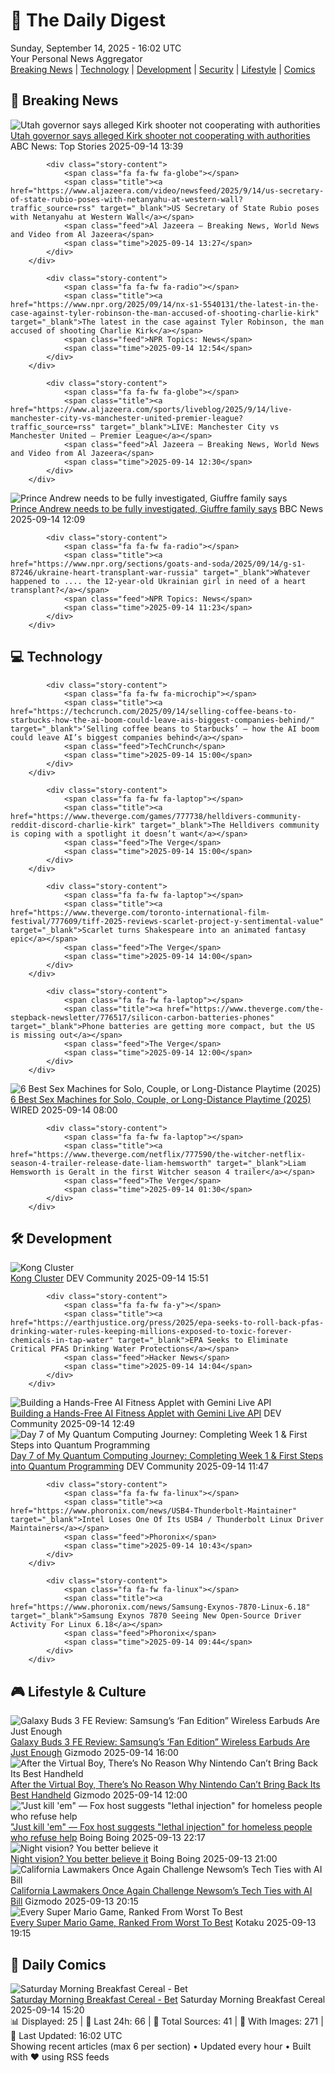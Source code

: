 <!-- Processing 54 RSS feeds at 2025-09-14 16:01:48 UTC -->
<!-- Processing: XKCD -->
<!-- Processing: Saturday Morning Breakfast Cereal -->
<!-- Processing: Garfield -->
<!-- Processing: Questionable Content -->
<!-- Processing: Girl Genius -->
<!-- Processing: Dinosaur Comics -->
<!-- Processing: CNN Breaking News -->
<!-- Processing: BBC Breaking News -->
<!-- Processing: CBC News -->
<!-- Error processing https://rss.cbc.ca/lineup/topstories.xml: The read operation timed out -->
<!-- Processing: Reuters Top News -->
<!-- Processing: Reuters World News -->
<!-- Processing: Associated Press Breaking -->
<!-- Processing: ABC News Breaking -->
<!-- Processing: Guardian World News -->
<!-- Processing: Sky News World -->
<!-- Processing: TechCrunch -->
<!-- Processing: The Verge -->
<!-- Processing: Ars Technica -->
<!-- Processing: Lobsters Python -->
<!-- Processing: Dev.to -->
<!-- Processing: OMG! Ubuntu -->
<!-- Processing: Linux.com -->
<!-- Processing: GitHub Blog -->
<!-- Processing: InfoQ -->
<!-- Processing: DZone -->
<!-- Processing: Lifehacker -->
<!-- Processing: Gizmodo -->
<!-- Processing: Kotaku -->
<!-- Processing: Boing Boing -->
<!-- Processing: Krebs on Security -->
<!-- Generated 5 new posts out of 30 feeds processed -->
<div class="newspaper-header">
    <h1 class="newspaper-title">📰 The Daily Digest</h1>
    <div class="newspaper-date">Sunday, September 14, 2025 - 16:02 UTC</div>
    <div class="newspaper-subtitle">Your Personal News Aggregator</div>
</div>

<div class="newspaper-nav">
    <a href="#breaking">Breaking News</a> |
    <a href="#tech">Technology</a> |
    <a href="#dev">Development</a> |
    <a href="#security">Security</a> |
    <a href="#lifestyle">Lifestyle</a> |
    <a href="#webcomics">Comics</a>
</div>

<div class="news-section breaking-news" id="breaking">
<h2 class="section-header">🚨 Breaking News</h2>
<div class="stories-container">
<div class="story">
            <img src="https://s.abcnews.com/images/Politics/TW-SPENCER-COX-20250914-ABC-JH_1757856510258_hpMain_4x3t_384.jpeg" alt="Utah governor says alleged Kirk shooter not cooperating with authorities" class="story-image" loading="lazy" onerror="this.style.display='none'">
            <div class="story-content">
                <span class="fa fa-fw fa-tv"></span>
                <span class="title"><a href="https://abcnews.go.com/Politics/utah-governor-alleged-kirk-shooter-cooperating-authorities/story?id=125552756" target="_blank">Utah governor says alleged Kirk shooter not cooperating with authorities</a></span>
                <span class="feed">ABC News: Top Stories</span>
                <span class="time">2025-09-14 13:39</span>
            </div>
        </div>
<div class="story">
            
            <div class="story-content">
                <span class="fa fa-fw fa-globe"></span>
                <span class="title"><a href="https://www.aljazeera.com/video/newsfeed/2025/9/14/us-secretary-of-state-rubio-poses-with-netanyahu-at-western-wall?traffic_source=rss" target="_blank">US Secretary of State Rubio poses with Netanyahu at Western Wall</a></span>
                <span class="feed">Al Jazeera – Breaking News, World News and Video from Al Jazeera</span>
                <span class="time">2025-09-14 13:27</span>
            </div>
        </div>
<div class="story">
            
            <div class="story-content">
                <span class="fa fa-fw fa-radio"></span>
                <span class="title"><a href="https://www.npr.org/2025/09/14/nx-s1-5540131/the-latest-in-the-case-against-tyler-robinson-the-man-accused-of-shooting-charlie-kirk" target="_blank">The latest in the case against Tyler Robinson, the man accused of shooting Charlie Kirk</a></span>
                <span class="feed">NPR Topics: News</span>
                <span class="time">2025-09-14 12:54</span>
            </div>
        </div>
<div class="story">
            
            <div class="story-content">
                <span class="fa fa-fw fa-globe"></span>
                <span class="title"><a href="https://www.aljazeera.com/sports/liveblog/2025/9/14/live-manchester-city-vs-manchester-united-premier-league?traffic_source=rss" target="_blank">LIVE: Manchester City vs Manchester United – Premier League</a></span>
                <span class="feed">Al Jazeera – Breaking News, World News and Video from Al Jazeera</span>
                <span class="time">2025-09-14 12:30</span>
            </div>
        </div>
<div class="story">
            <img src="https://ichef.bbci.co.uk/ace/standard/240/cpsprodpb/07a7/live/79d3b290-9155-11f0-9223-171c11f85051.png" alt="Prince Andrew needs to be fully investigated, Giuffre family says" class="story-image" loading="lazy" onerror="this.style.display='none'">
            <div class="story-content">
                <span class="fa fa-fw fa-flag"></span>
                <span class="title"><a href="https://www.bbc.com/news/articles/cx2nynd3deno?at_medium=RSS&at_campaign=rss" target="_blank">Prince Andrew needs to be fully investigated, Giuffre family says</a></span>
                <span class="feed">BBC News</span>
                <span class="time">2025-09-14 12:09</span>
            </div>
        </div>
<div class="story">
            
            <div class="story-content">
                <span class="fa fa-fw fa-radio"></span>
                <span class="title"><a href="https://www.npr.org/sections/goats-and-soda/2025/09/14/g-s1-87246/ukraine-heart-transplant-war-russia" target="_blank">Whatever happened to .... the 12-year-old Ukrainian girl in need of a heart transplant?</a></span>
                <span class="feed">NPR Topics: News</span>
                <span class="time">2025-09-14 11:23</span>
            </div>
        </div>
</div>
</div>
<div class="news-section tech-news" id="tech">
<h2 class="section-header">💻 Technology</h2>
<div class="stories-container">
<div class="story">
            
            <div class="story-content">
                <span class="fa fa-fw fa-microchip"></span>
                <span class="title"><a href="https://techcrunch.com/2025/09/14/selling-coffee-beans-to-starbucks-how-the-ai-boom-could-leave-ais-biggest-companies-behind/" target="_blank">‘Selling coffee beans to Starbucks’ – how the AI boom could leave AI’s biggest companies behind</a></span>
                <span class="feed">TechCrunch</span>
                <span class="time">2025-09-14 15:00</span>
            </div>
        </div>
<div class="story">
            
            <div class="story-content">
                <span class="fa fa-fw fa-laptop"></span>
                <span class="title"><a href="https://www.theverge.com/games/777738/helldivers-community-reddit-discord-charlie-kirk" target="_blank">The Helldivers community is coping with a spotlight it doesn’t want</a></span>
                <span class="feed">The Verge</span>
                <span class="time">2025-09-14 15:00</span>
            </div>
        </div>
<div class="story">
            
            <div class="story-content">
                <span class="fa fa-fw fa-laptop"></span>
                <span class="title"><a href="https://www.theverge.com/toronto-international-film-festival/777609/tiff-2025-reviews-scarlet-project-y-sentimental-value" target="_blank">Scarlet turns Shakespeare into an animated fantasy epic</a></span>
                <span class="feed">The Verge</span>
                <span class="time">2025-09-14 14:00</span>
            </div>
        </div>
<div class="story">
            
            <div class="story-content">
                <span class="fa fa-fw fa-laptop"></span>
                <span class="title"><a href="https://www.theverge.com/the-stepback-newsletter/776517/silicon-carbon-batteries-phones" target="_blank">Phone batteries are getting more compact, but the US is missing out</a></span>
                <span class="feed">The Verge</span>
                <span class="time">2025-09-14 12:00</span>
            </div>
        </div>
<div class="story">
            <img src="https://media.wired.com/photos/68c4bc176e6a2ce2f329e2cb/master/pass/The%20Best%20Sex%20Machines%20for%20Solo,%20Couple,%20or%20Long-Distance%20Playtime.png" alt="6 Best Sex Machines for Solo, Couple, or Long-Distance Playtime (2025)" class="story-image" loading="lazy" onerror="this.style.display='none'">
            <div class="story-content">
                <span class="fa fa-fw fa-bolt"></span>
                <span class="title"><a href="https://www.wired.com/gallery/best-sex-machines/" target="_blank">6 Best Sex Machines for Solo, Couple, or Long-Distance Playtime (2025)</a></span>
                <span class="feed">WIRED</span>
                <span class="time">2025-09-14 08:00</span>
            </div>
        </div>
<div class="story">
            
            <div class="story-content">
                <span class="fa fa-fw fa-laptop"></span>
                <span class="title"><a href="https://www.theverge.com/netflix/777590/the-witcher-netflix-season-4-trailer-release-date-liam-hemsworth" target="_blank">Liam Hemsworth is Geralt in the first Witcher season 4 trailer</a></span>
                <span class="feed">The Verge</span>
                <span class="time">2025-09-14 01:30</span>
            </div>
        </div>
</div>
</div>
<div class="news-section dev-news" id="dev">
<h2 class="section-header">🛠️ Development</h2>
<div class="stories-container">
<div class="story">
            <img src="https://media2.dev.to/dynamic/image/width=800%2Cheight=%2Cfit=scale-down%2Cgravity=auto%2Cformat=auto/https%3A%2F%2Fdev-to-uploads.s3.amazonaws.com%2Fuploads%2Farticles%2Fp6ykgk8h7t7ocaiw76px.png" alt="Kong Cluster" class="story-image" loading="lazy" onerror="this.style.display='none'">
            <div class="story-content">
                <span class="fa fa-fw fa-code"></span>
                <span class="title"><a href="https://dev.to/mirrorsan/kong-cluster-1cg6" target="_blank">Kong Cluster</a></span>
                <span class="feed">DEV Community</span>
                <span class="time">2025-09-14 15:51</span>
            </div>
        </div>
<div class="story">
            
            <div class="story-content">
                <span class="fa fa-fw fa-y"></span>
                <span class="title"><a href="https://earthjustice.org/press/2025/epa-seeks-to-roll-back-pfas-drinking-water-rules-keeping-millions-exposed-to-toxic-forever-chemicals-in-tap-water" target="_blank">EPA Seeks to Eliminate Critical PFAS Drinking Water Protections</a></span>
                <span class="feed">Hacker News</span>
                <span class="time">2025-09-14 14:04</span>
            </div>
        </div>
<div class="story">
            <img src="https://media2.dev.to/dynamic/image/width=800%2Cheight=%2Cfit=scale-down%2Cgravity=auto%2Cformat=auto/https%3A%2F%2Fdev-to-uploads.s3.amazonaws.com%2Fuploads%2Farticles%2Fxj26m7id9kng8x5arhcr.png" alt="Building a Hands-Free AI Fitness Applet with Gemini Live API" class="story-image" loading="lazy" onerror="this.style.display='none'">
            <div class="story-content">
                <span class="fa fa-fw fa-code"></span>
                <span class="title"><a href="https://dev.to/prema_ananda/building-a-hands-free-ai-fitness-applet-with-gemini-live-api-3fg1" target="_blank">Building a Hands-Free AI Fitness Applet with Gemini Live API</a></span>
                <span class="feed">DEV Community</span>
                <span class="time">2025-09-14 12:49</span>
            </div>
        </div>
<div class="story">
            <img src="https://media2.dev.to/dynamic/image/width=800%2Cheight=%2Cfit=scale-down%2Cgravity=auto%2Cformat=auto/https%3A%2F%2Fdev-to-uploads.s3.amazonaws.com%2Fuploads%2Farticles%2F3gpuyohqq9q9wfib1r4c.jpg" alt="Day 7 of My Quantum Computing Journey: Completing Week 1 &amp; First Steps into Quantum Programming" class="story-image" loading="lazy" onerror="this.style.display='none'">
            <div class="story-content">
                <span class="fa fa-fw fa-code"></span>
                <span class="title"><a href="https://dev.to/keshabkjha/day-7-of-my-quantum-computing-journey-completing-week-1-first-steps-into-quantum-programming-2808" target="_blank">Day 7 of My Quantum Computing Journey: Completing Week 1 &amp; First Steps into Quantum Programming</a></span>
                <span class="feed">DEV Community</span>
                <span class="time">2025-09-14 11:47</span>
            </div>
        </div>
<div class="story">
            
            <div class="story-content">
                <span class="fa fa-fw fa-linux"></span>
                <span class="title"><a href="https://www.phoronix.com/news/USB4-Thunderbolt-Maintainer" target="_blank">Intel Loses One Of Its USB4 / Thunderbolt Linux Driver Maintainers</a></span>
                <span class="feed">Phoronix</span>
                <span class="time">2025-09-14 10:43</span>
            </div>
        </div>
<div class="story">
            
            <div class="story-content">
                <span class="fa fa-fw fa-linux"></span>
                <span class="title"><a href="https://www.phoronix.com/news/Samsung-Exynos-7870-Linux-6.18" target="_blank">Samsung Exynos 7870 Seeing New Open-Source Driver Activity For Linux 6.18</a></span>
                <span class="feed">Phoronix</span>
                <span class="time">2025-09-14 09:44</span>
            </div>
        </div>
</div>
</div>
<div class="news-section lifestyle-news" id="lifestyle">
<h2 class="section-header">🎮 Lifestyle & Culture</h2>
<div class="stories-container">
<div class="story">
            <img src="https://gizmodo.com/app/uploads/2025/09/Samsung-Galaxy-Buds-3-FE-4.jpg" alt="Galaxy Buds 3 FE Review: Samsung’s ‘Fan Edition” Wireless Earbuds Are Just Enough" class="story-image" loading="lazy" onerror="this.style.display='none'">
            <div class="story-content">
                <span class="fa fa-fw fa-computer"></span>
                <span class="title"><a href="https://gizmodo.com/galaxy-buds-3-fe-review-samsungs-fan-edition-wireless-earbuds-are-just-enough-2000657752" target="_blank">Galaxy Buds 3 FE Review: Samsung’s ‘Fan Edition” Wireless Earbuds Are Just Enough</a></span>
                <span class="feed">Gizmodo</span>
                <span class="time">2025-09-14 16:00</span>
            </div>
        </div>
<div class="story">
            <img src="https://gizmodo.com/app/uploads/2025/06/nintendo-switch-2-size-comparison-01.jpg" alt="After the Virtual Boy, There’s No Reason Why Nintendo Can’t Bring Back Its Best Handheld" class="story-image" loading="lazy" onerror="this.style.display='none'">
            <div class="story-content">
                <span class="fa fa-fw fa-computer"></span>
                <span class="title"><a href="https://gizmodo.com/after-the-virtual-boy-theres-no-reason-why-nintendo-cant-bring-back-its-best-handheld-2000658275" target="_blank">After the Virtual Boy, There’s No Reason Why Nintendo Can’t Bring Back Its Best Handheld</a></span>
                <span class="feed">Gizmodo</span>
                <span class="time">2025-09-14 12:00</span>
            </div>
        </div>
<div class="story">
            <img src="https://i0.wp.com/boingboing.net/wp-content/uploads/2025/09/kilmeade.jpg?fit=1200%2C795&amp;quality=60&amp;ssl=1" alt="&quot;Just kill &#x27;em&quot; — Fox host suggests &quot;lethal injection&quot; for homeless people who refuse help" class="story-image" loading="lazy" onerror="this.style.display='none'">
            <div class="story-content">
                <span class="fa fa-fw fa-arrow-right"></span>
                <span class="title"><a href="https://boingboing.net/2025/09/13/just-kill-em-fox-host-suggests-lethal-injection-for-homeless-people-who-refuse-help.html" target="_blank">&quot;Just kill &#x27;em&quot; — Fox host suggests &quot;lethal injection&quot; for homeless people who refuse help</a></span>
                <span class="feed">Boing Boing</span>
                <span class="time">2025-09-13 22:17</span>
            </div>
        </div>
<div class="story">
            <img src="https://i0.wp.com/boingboing.net/wp-content/uploads/2025/09/Mini-Night-Vision-Binoculars-with-2.4.jpg?fit=2250%2C1500&amp;quality=60&amp;ssl=1" alt="Night vision? You better believe it" class="story-image" loading="lazy" onerror="this.style.display='none'">
            <div class="story-content">
                <span class="fa fa-fw fa-arrow-right"></span>
                <span class="title"><a href="https://boingboing.net/2025/09/13/night-vision-you-better-believe-it.html" target="_blank">Night vision? You better believe it</a></span>
                <span class="feed">Boing Boing</span>
                <span class="time">2025-09-13 21:00</span>
            </div>
        </div>
<div class="story">
            <img src="https://gizmodo.com/app/uploads/2024/10/GavinNewsom.jpg" alt="California Lawmakers Once Again Challenge Newsom’s Tech Ties with AI Bill" class="story-image" loading="lazy" onerror="this.style.display='none'">
            <div class="story-content">
                <span class="fa fa-fw fa-computer"></span>
                <span class="title"><a href="https://gizmodo.com/california-lawmakers-once-again-challenge-newsoms-tech-ties-with-ai-bill-2000658616" target="_blank">California Lawmakers Once Again Challenge Newsom’s Tech Ties with AI Bill</a></span>
                <span class="feed">Gizmodo</span>
                <span class="time">2025-09-13 20:15</span>
            </div>
        </div>
<div class="story">
            <img src="https://kotaku.com/app/uploads/2025/03/48843d1be25326a64b077f7c9c7f890b.jpg" alt="Every Super Mario Game, Ranked From Worst To Best" class="story-image" loading="lazy" onerror="this.style.display='none'">
            <div class="story-content">
                <span class="fa fa-fw fa-gamepad"></span>
                <span class="title"><a href="https://kotaku.com/nintendo-switch-super-mario-bros-best-ranked-odyssey-1850286446" target="_blank">Every Super Mario Game, Ranked From Worst To Best</a></span>
                <span class="feed">Kotaku</span>
                <span class="time">2025-09-13 19:15</span>
            </div>
        </div>
</div>
</div>
<div class="news-section webcomics-section" id="webcomics">
<h2 class="section-header">🎨 Daily Comics</h2>
<div class="stories-container">
<div class="story">
            <img src="https://www.smbc-comics.com/comics/1757808857-20250914.png" alt="Saturday Morning Breakfast Cereal - Bet" class="story-image" loading="lazy" onerror="this.style.display='none'">
            <div class="story-content">
                <span class="fa fa-fw fa-smile"></span>
                <span class="title"><a href="https://www.smbc-comics.com/comic/bet" target="_blank">Saturday Morning Breakfast Cereal - Bet</a></span>
                <span class="feed">Saturday Morning Breakfast Cereal</span>
                <span class="time">2025-09-14 15:20</span>
            </div>
        </div>
</div>
</div>

<div class="newspaper-footer">
    <div class="stats">
        📊 Displayed: 25 | 📅 Last 24h: 66 | 📡 Total Sources: 41 | 📸 With Images: 271 |
        🔄 Last Updated: 16:02 UTC
    </div>
    <div class="footer-note">
        Showing recent articles (max 6 per section) • Updated every hour • Built with ❤️ using RSS feeds
    </div>
</div>
